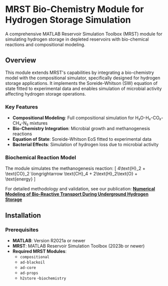 # MRST Bio-Chemistry Module for Hydrogen Storage Simulation

A comprehensive MATLAB Reservoir Simulation Toolbox (MRST) module for simulating hydrogen storage in depleted reservoirs with bio-chemical reactions and compositional modeling.

## Overview

This module extends MRST's capabilities by integrating a bio-chemistry model with the compositional simulator, specifically designed for hydrogen storage applications. It implements the Soreide-Whitson (SW) equation of state fitted to experimental data and enables simulation of microbial activity affecting hydrogen storage operations.

### Key Features

- **Compositional Modeling**: Full compositional simulation for H₂O-H₂-CO₂-CH₄-N₂ mixtures
- **Bio-Chemistry Integration**: Microbial growth and methanogenesis reactions
- **Equation of State**: Soreide-Whitson EoS fitted to experimental data
- **Bacterial Effects**: Simulation of hydrogen loss due to microbial activity

### Biochemical Reaction Model

The module simulates the methanogenesis reaction:
\[
4\text{H}_2 + \text{CO}_2 \longrightarrow \text{CH}_4 + 2\text{H}_2\text{O} + \text{energy}
\]

For detailed methodology and validation, see our publication:
[**Numerical Modeling of Bio-Reactive Transport During Underground Hydrogen Storage**](https://www.sciencedirect.com/science/article/pii/S0360319925039473)

## Installation

### Prerequisites

- **MATLAB**: Version R2021a or newer
- **MRST**: MATLAB Reservoir Simulation Toolbox (2023b or newer)
- **Required MRST Modules**:
  - `compositional`
  - `ad-blackoil` 
  - `ad-core`
  - `ad-props`
  - `h2store`
  -`biochemistry`
